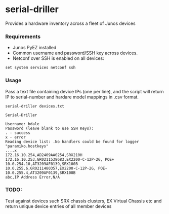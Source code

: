 serial-driller
==============

Provides a hardware inventory across a fleet of Junos devices

### Requirements

- Junos PyEZ installed
- Common username and password/SSH key across devices.  
- Netconf over SSH is enabled on all devices:

```
set system services netconf ssh
```

### Usage

Pass a text file containing device IPs (one per line), and the script will return IP to serial-number and hardare model mappings in .csv format.  

```
serial-driller devices.txt

Serial-Driller

Username: bdale
Password (leave blank to use SSH Keys): 
. - success
x - error
Reading device list: .No handlers could be found for logger "paramiko.hostkeys"
....x
172.16.10.254,AD2409AA0254,SRX210H
172.16.10.253,GR0211538683,EX2200-C-12P-2G, POE+
10.0.254.10,AT3209AF0139,SRX100B
10.0.255.6,GR0211480357,EX2200-C-12P-2G, POE+
10.0.255.4,AT3209AF0139,SRX100B
abc,IP Address Error,N/A
```

### TODO:

Test against devices such SRX chassis clusters, EX Virtual Chassis etc and return unique device entries of all member devices
